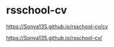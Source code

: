 # rsschool-cv

<https://Sonya135.github.io/rsschool-cv/cv>

<https://Sonya135.github.io/rsschool-cv/>
